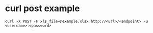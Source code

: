 # curl post example

    curl -X POST -F xls_file=@example.xlsx http://<url>/<endpoint> -u <username>:<password>